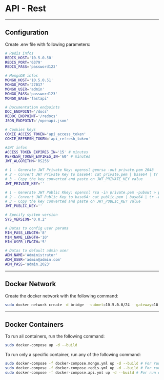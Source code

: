 # API - Rest
___
## Configuration
Create .env file with following parameters:
```bash
# Redis infos
REDIS_HOST='10.5.0.50'
REDIS_PORT='6379'
REDIS_PASS='password123'

# MongoDB infos
MONGO_HOST='10.5.0.51'
MONGO_PORT='27017'
MONGO_USER='admin'
MONGO_PASS='password123'
MONGO_BASE='fastapi'

# Documentation endpoints
DOC_ENDPOINT='/docs'
REDOC_ENDPOINT='/redocs'
JSON_ENDPOINT='/openapi.json'

# Cookies keys
COKIE_ACCESS_TOKEN='api_access_token'
COKIE_REFRESH_TOKEN='api_refresh_token'

#JWT infos
ACCESS_TOKEN_EXPIRES_IN='15' # minutes
REFRESH_TOKEN_EXPIRES_IN='60' # minutes
JWT_ALGORITHM='RS256'

# 1 - Generate JWT Private Key: openssl genrsa -out private.pem 2048
# 2 - Convert JWT Private Key to base64: cat private.pem | base64 | tr -d \\n
# 3 - Copy the key converted and paste on JWT_PRIVATE_KEY value
JWT_PRIVATE_KEY=''

# 1 - Generate JWT Public Kkey: openssl rsa -in private.pem -pubout > public.pem
# 2 - Convert JWT Public Key to base64: cat public.pem | base64 | tr -d \\n
# 3 - Copy the key converted and paste on JWT_PUBLIC_KEY value
JWT_PUBLIC_KEY=''

# Specify system version
SYS_VERSION='0.0.2'

# Datas to config user params
MIN_PASS_LENGTH='8'
MIN_NAME_LENGTH='10'
MIN_USER_LENGTH='5'

# Datas to default admin user
ADM_NAME='Administrator'
ADM_USER='admin@admin.com'
ADM_PASS='admin.2023'
```
___
## Docker Network
Create the docker network with the following command:
```bash
sudo docker network create -d bridge --subnet=10.5.0.0/24 --gateway=10.5.0.1 api_network
```
___
## Docker Containers
To run all containers, run the following command:
```bash
sudo docker-compose up -d --build
```
To run only a specific container, run any of the following command:
```bash
sudo docker-compose -f docker-compose.mongo.yml up -d --build # For run only the mongodb container
sudo docker-compose -f docker-compose.redis.yml up -d --build # For run only the redis container
sudo docker-compose -f docker-compose.api.yml up -d --build # For run only the api container
```
